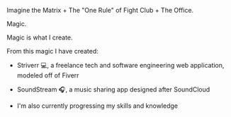 Imagine the Matrix + The "One Rule" of Fight Club + The Office.

Magic.

Magic is what I create.

From this magic I have created:
* Striverr :computer:, a freelance tech and software engineering web application, modeled off of Fiverr
* SoundStream :headphones:, a music sharing app designed after SoundCloud 
    
* I'm also currently progressing my skills and knowledge 


